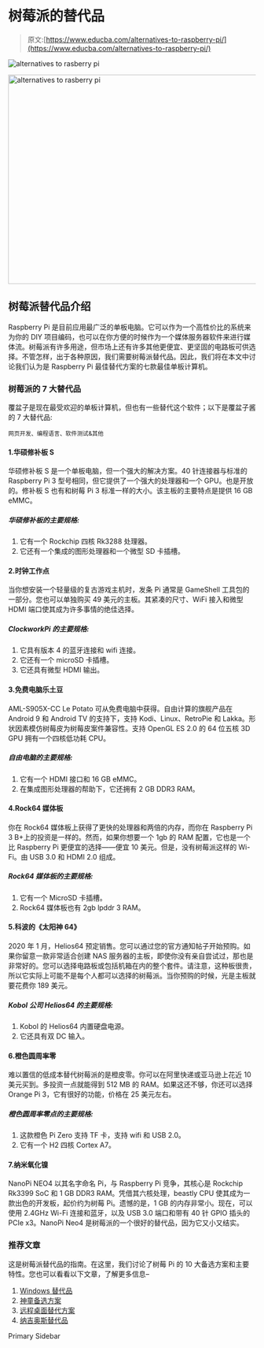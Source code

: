 # 树莓派的替代品

> 原文:[https://www.educba.com/alternatives-to-raspberry-pi/](https://www.educba.com/alternatives-to-raspberry-pi/)

![alternatives to rasberry pi](../Images/1040f204f370ab5ca1486fd98e0f0999.png)

<noscript><img class="alignnone size-full wp-image-307441" src="../Images/1040f204f370ab5ca1486fd98e0f0999.png" alt="alternatives to rasberry pi" width="850" height="425" data-original-src="https://cdn.educba.com/academy/wp-content/uploads/2020/02/alternatives-to-rasberry-pi.jpg"/></noscript>

## 树莓派替代品介绍

Raspberry Pi 是目前应用最广泛的单板电脑。它可以作为一个高性价比的系统来为你的 DIY 项目编码，也可以在你方便的时候作为一个媒体服务器软件来进行媒体流。树莓派有许多用途，但市场上还有许多其他更便宜、更坚固的电路板可供选择。不管怎样，出于各种原因，我们需要树莓派替代品。因此，我们将在本文中讨论我们认为是 Raspberry Pi 最佳替代方案的七款最佳单板计算机。

### 树莓派的 7 大替代品

覆盆子是现在最受欢迎的单板计算机，但也有一些替代这个软件；以下是覆盆子酱的 7 大替代品:

<small>网页开发、编程语言、软件测试&其他</small>

#### 1.华硕修补板 S

华硕修补板 S 是一个单板电脑，但一个强大的解决方案。40 针连接器与标准的 Raspberry Pi 3 型号相同，但它提供了一个强大的处理器和一个 GPU。也是开放的。修补板 S 也有和树莓 Pi 3 标准一样的大小。该主板的主要特点是提供 16 GB eMMC。

##### 华硕修补板的主要规格:

1.  它有一个 Rockchip 四核 Rk3288 处理器。
2.  它还有一个集成的图形处理器和一个微型 SD 卡插槽。

#### 2.时钟工作点

当你想安装一个轻量级的复古游戏主机时，发条 Pi 通常是 GameShell 工具包的一部分。您也可以单独购买 49 美元的主板。其紧凑的尺寸、WiFi 接入和微型 HDMI 端口使其成为许多事情的绝佳选择。

##### ClockworkPi 的主要规格:

1.  它具有版本 4 的蓝牙连接和 wifi 连接。
2.  它还有一个 microSD 卡插槽。
3.  它还具有微型 HDMI 输出。

#### 3.免费电脑乐土豆

AML-S905X-CC Le Potato 可从免费电脑中获得。自由计算的旗舰产品在 Android 9 和 Android TV 的支持下，支持 Kodi、Linux、RetroPie 和 Lakka。形状因素模仿树莓皮为树莓皮案件兼容性。支持 OpenGL ES 2.0 的 64 位五核 3D GPU 拥有一个四核低功耗 CPU。

##### 自由电脑的主要规格:

1.  它有一个 HDMI 接口和 16 GB eMMC。
2.  在集成图形处理器的帮助下，它还拥有 2 GB DDR3 RAM。

#### 4.Rock64 媒体板

你在 Rock64 媒体板上获得了更快的处理器和两倍的内存，而你在 Raspberry Pi 3 B+上的投资是一样的。然而，如果你想要一个 1gb 的 RAM 配置，它也是一个比 Raspberry Pi 更便宜的选择——便宜 10 美元。但是，没有树莓派这样的 Wi-Fi。由 USB 3.0 和 HDMI 2.0 组成。

##### Rock64 媒体板的主要规格:

1.  它有一个 MicroSD 卡插槽。
2.  Rock64 媒体板也有 2gb lpddr 3 RAM。

#### 5.科波的《太阳神 64》

2020 年 1 月，Helios64 预定销售。您可以通过您的官方通知帖子开始预购。如果你留意一款非常适合创建 NAS 服务器的主板，即使你没有亲自尝试过，那也是非常好的。您可以选择电路板或包括机箱在内的整个套件。请注意，这种板很贵，所以它实际上可能不是每个人都可以选择的树莓派。当你预购的时候，光是主板就要花费你 189 美元。

##### Kobol 公司 Helios64 的主要规格:

1.  Kobol 的 Helios64 内置硬盘电源。
2.  它还具有双 DC 输入。

#### 6.橙色圆周率零

难以置信的低成本替代树莓派的是橙皮零。你可以在阿里快递或亚马逊上花近 10 美元买到。多投资一点就能得到 512 MB 的 RAM。如果这还不够，你还可以选择 Orange Pi 3，它有很好的功能，价格在 25 美元左右。

##### 橙色圆周率零点的主要规格:

1.  这款橙色 Pi Zero 支持 TF 卡，支持 wifi 和 USB 2.0。
2.  它有一个 H2 四核 Cortex A7。

#### 7.纳米氧化镍

NanoPi NEO4 以其名字命名 Pi，与 Raspberry Pi 竞争，其核心是 Rockchip Rk3399 SoC 和 1 GB DDR3 RAM。凭借其六核处理，beastly CPU 使其成为一款出色的开发板，起价约为树莓 Pi。遗憾的是，1 GB 的内存非常小。现在，可以使用 2.4GHz Wi-Fi 连接和蓝牙，以及 USB 3.0 端口和带有 40 针 GPIO 插头的 PCIe x3。NanoPi Neo4 是树莓派的一个很好的替代品，因为它又小又结实。

### 推荐文章

这是树莓派替代品的指南。在这里，我们讨论了树莓 Pi 的 10 大备选方案和主要特性。您也可以看看以下文章，了解更多信息–

1.  [Windows 替代品](https://www.educba.com/windows-alternatives/)
2.  [神童备选方案](https://www.educba.com/wunderlist-alternatives/)
3.  [远程桌面替代方案](https://www.educba.com/remote-desktop-alternatives/)
4.  [纳吉奥斯替代品](https://www.educba.com/nagios-alternatives/)

<footer class="entry-footer">

<aside class="sidebar sidebar-primary widget-area" role="complementary" aria-label="Primary Sidebar">Primary Sidebar</aside>

</footer>